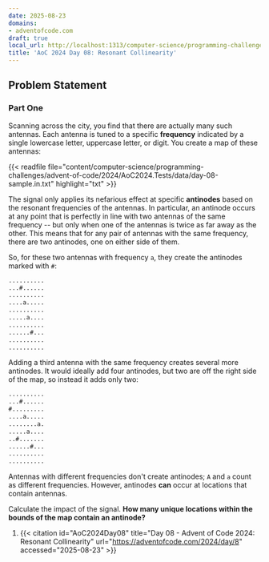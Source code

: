 ```yaml
---
date: 2025-08-23
domains:
- adventofcode.com
draft: true
local_url: http://localhost:1313/computer-science/programming-challenges/advent-of-code/2024/AoC2024/08-resonant-collinearity/08-resonant-collinearity/
title: 'AoC 2024 Day 08: Resonant Collinearity'
---
```


## Problem Statement

### Part One

Scanning across the city, you find that there are actually many such antennas.
Each antenna is tuned to a specific **frequency** indicated by a single
lowercase letter, uppercase letter, or digit. You create a map of these
antennas:

{{< readfile
  file="content/computer-science/programming-challenges/advent-of-code/2024/AoC2024.Tests/data/day-08-sample.in.txt"
  highlight="txt" >}}

The signal only applies its nefarious effect at specific **antinodes** based on
the resonant frequencies of the antennas. In particular, an antinode occurs at
any point that is perfectly in line with two antennas of the same frequency --
but only when one of the antennas is twice as far away as the other. This means
that for any pair of antennas with the same frequency, there are two antinodes,
one on either side of them.

So, for these two antennas with frequency `a`, they create the antinodes marked
with `#`:

```txt
..........
...#......
..........
....a.....
..........
.....a....
..........
......#...
..........
..........
```

Adding a third antenna with the same frequency creates several more antinodes.
It would ideally add four antinodes, but two are off the right side of the map,
so instead it adds only two:

```txt
..........
...#......
#.........
....a.....
........a.
.....a....
..#.......
......#...
..........
..........
```

Antennas with different frequencies don't create antinodes; `A` and `a` count as
different frequencies. However, antinodes **can** occur at locations that contain
antennas.

Calculate the impact of the signal. **How many unique locations within the
bounds of the map contain an antinode?**

1. {{< citation
  id="AoC2024Day08"
  title="Day 08 - Advent of Code 2024: Resonant Collinearity"
  url="https://adventofcode.com/2024/day/8"
  accessed="2025-08-23" >}}
